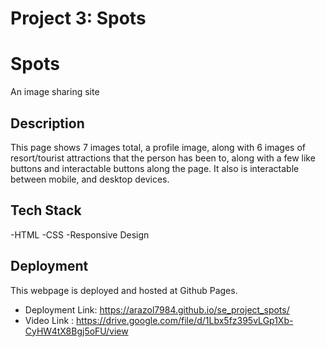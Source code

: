 # Project 3: Spots

# Spots

An image sharing site

## Description

This page shows 7 images total, a profile image, along with 6 images of resort/tourist attractions that the person has been to, along with a few like buttons and interactable buttons along the page. It also is interactable between mobile, and desktop devices.

## Tech Stack

-HTML
-CSS
-Responsive Design

## Deployment

This webpage is deployed and hosted at Github Pages.

- Deployment Link: https://arazol7984.github.io/se_project_spots/
- Video Link : https://drive.google.com/file/d/1Lbx5fz395vLGp1Xb-CyHW4tX8Bgj5oFU/view
